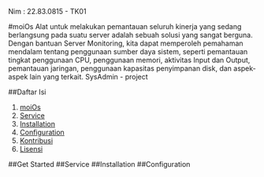 Nim    : 22.83.0815 - TK01

#moiOs
Alat untuk melakukan pemantauan seluruh kinerja yang sedang berlangsung pada suatu server adalah sebuah solusi yang sangat berguna. Dengan bantuan Server Monitoring, kita dapat memperoleh pemahaman mendalam tentang penggunaan sumber daya sistem, seperti pemantauan tingkat penggunaan CPU, penggunaan memori, aktivitas Input dan Output, pemantauan jaringan, penggunaan kapasitas penyimpanan disk, dan aspek-aspek lain yang terkait.
SysAdmin - project

##Daftar Isi

1. [moiOs](#moiOs)
2. [Service](##Service)
3. [Installation](##Installation)
4. [Configuration](##Configuration)
5. [Kontribusi](#kontribusi)
6. [Lisensi](#lisensi)

##Get Started
##Service
##Installation
##Configuration
